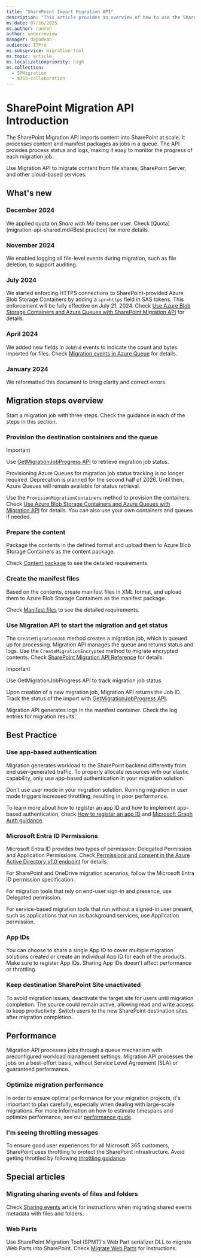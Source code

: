 ```yaml
---
title: "SharePoint Import Migration API"
description: "This article provides an overview of how to use the SharePoint Migration API."
ms.date: 07/16/2025
ms.author: ranren
author: underreview
manager: dapodean
audience: ITPro
ms.subservice: migration-tool
ms.topic: article
ms.localizationpriority: high
ms.collection:
  - SPMigration
  - m365-collaboration
---
```

# SharePoint Migration API Introduction

The SharePoint Migration API imports content into SharePoint at scale. It processes content and manifest packages as jobs in a queue. The API provides process status and logs, making it easy to monitor the progress of each migration job.

Use Migration API to migrate content from file shares, SharePoint Server, and other cloud-based services.

## What's new

### December 2024

We applied quota on *Share with Me* items per user. Check [Quota](migration-api-shared.md#Best practice) for more details.

### November 2024

We enabled logging all file-level events during migration, such as file deletion, to support auditing.

### July 2024

We started enforcing HTTPS connections to SharePoint-provided Azure Blob Storage Containers by adding a `spr=https` field in SAS tokens. This enforcement will be fully effective on July 21, 2024. Check [Use Azure Blob Storage Containers and Azure Queues with SharePoint Migration API](migration-azure.md) for details.

### April 2024

We added new fields in `JobEnd` events to indicate the count and bytes imported for files. Check [Migration events in Azure Queue](migration-events.md#jobend-import) for details.

### January 2024

We reformatted this document to bring clarity and correct errors.

## Migration steps overview

Start a migration job with three steps. Check the guidance in each of the steps in this section.

### Provision the destination containers and the queue

> [!IMPORTANT]
> Use [GetMigrationJobProgress API](migration-job-progress-api-reference.md) to retrieve migration job status.
> 
> Provisioning Azure Queues for migration job status tracking is no longer required. Deprecation is planned for the second half of 2026. Until then, Azure Queues will remain available for status retrieval.

Use the `ProvisionMigrationContainers` method to provision the containers. Check [Use Azure Blob Storage Containers and Azure Queues with Migration API](migration-azure.md) for details. You can also use your own containers and queues if needed.

### Prepare the content

Package the contents in the defined format and upload them to Azure Blob Storage Containers as the content package.

Check [Content package](migration-content-package.md) to see the detailed requirements.

### Create the manifest files

Based on the contents, create manifest files in XML format, and upload them to Azure Blob Storage Containers as the manifest package.

Check [Manifest files](migration-manifest.md) to see the detailed requirements.

### Use Migration API to start the migration and get status

The `CreateMigrationJob` method creates a migration job, which is queued up for processing. Migration API manages the queue and returns status and logs. Use the `CreateMigrationEncrypted` method to migrate encrypted contents. Check [SharePoint Migration API Reference](migration-api-reference.md) for details.

> [!IMPORTANT]
> Use GetMigrationJobProgress API to track migration job status.

Upon creation of a new migration job, Migration API returns the Job ID. Track the status of the import with [GetMigrationJobProgress API](migration-job-progress-api-reference.md).

Migration API generates logs in the manifest container. Check the log entries for migration results.

## Best Practice

### Use app-based authentication

Migration generates workload to the SharePoint backend differently from end user-generated traffic. To properly allocate resources with our elastic capability, only use app-based authentication in your migration solution.

Don't use user mode in your migration solution. Running migration in user mode triggers increased throttling, resulting in poor performance.

To learn more about how to register an app ID and how to implement app-based authentication, check [How to register an app ID](/azure/active-directory/develop/active-directory-v2-registration-portal) and [Microsoft Graph Auth guidance](/graph/auth).

### Microsoft Entra ID Permissions

Microsoft Entra ID provides two types of permission: Delegated Permission and Application Permissions. Check[
Permissions and consent in the Azure Active Directory v1.0 endpoint](/azure/active-directory/develop/v1-permissions-and-consent) for details.

For SharePoint and OneDrive migration scenarios, follow the Microsoft Entra ID permission specification.

For migration tools that rely on end-user sign-in and presence, use Delegated permission.

For service-based migration tools that run without a signed-in user present, such as applications that run as background services, use Application permission.

### App IDs

You can choose to share a single App ID to cover multiple migration solutions created or create an individual App ID for each of the products. Make sure to register App IDs. Sharing App IDs doesn't affect performance or throttling.

### Keep destination SharePoint Site unactivated

To avoid migration issues, deactivate the target site for users until migration completion. The source could remain active, allowing read and write access to keep productivity. Switch users to the new SharePoint destination sites after migration completion.

## Performance

Migration API processes jobs through a queue mechanism with preconfigured workload management settings. Migration API processes the jobs on a best-effort basis, without Service Level Agreement (SLA) or guaranteed performance.

### Optimize migration performance

In order to ensure optimal performance for your migration projects, it's important to plan carefully, especially when dealing with large-scale migrations. For more information on how to estimate timespans and optimize performance, see our [performance guide](/sharepointmigration/sharepoint-online-and-onedrive-migration-speed).

### I'm seeing throttling messages

To ensure good user experiences for all Microsoft 365 customers, SharePoint uses throttling to protect the SharePoint infrastructure. Avoid getting throttled by following [throttling guidance](https://aka.ms/spo429).

## Special articles

### Migrating sharing events of files and folders

Check [Sharing events](/sharepoint/dev/apis/migration-api-shared) article for instructions when migrating shared events metadata with files and folders.

### Web Parts

Use SharePoint Migration Tool (SPMT)'s Web Part serializer DLL to migrate Web Parts into SharePoint. Check [Migrate Web Parts](/sharepoint/dev/apis/migrate-webparts-with-migrationapi) for instructions.
